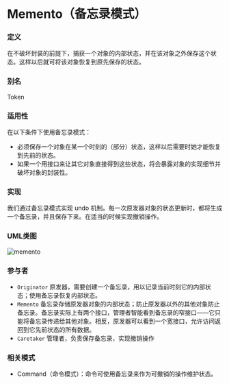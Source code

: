 # Memento（备忘录模式）

### 定义
在不破坏封装的前提下，捕获一个对象的内部状态，并在该对象之外保存这个状态。这样以后就可将该对象恢复到原先保存的状态。

### 别名
Token

### 适用性
在以下条件下使用备忘录模式：
* 必须保存一个对象在某一个时刻的（部分）状态，这样以后需要时她才能恢复到先前的状态。
* 如果一个用接口来让其它对象直接得到这些状态，将会暴露对象的实现细节并破坏对象的封装性。

### 实现
我们通过备忘录模式实现 undo 机制。每一次原发器对象的状态更新时，都将生成一个备忘录，并且保存下来。在适当的时候实现撤销操作。
### UML类图
![memento](http://ohtd7tndv.bkt.clouddn.com/dp_memento.png)

### 参与者
* `Originator` 原发器，需要创建一个备忘录，用以记录当前时刻它的内部状态；使用备忘录恢复内部状态。
* `Memento` 备忘录存储原发器对象的内部状态；防止原发器以外的其他对象防止备忘录。备忘录实际上有两个接口，管理者智能看到备忘录的窄接口——它只能将备忘录传递给其他对象。相反，原发器可以看到一个宽接口，允许访问返回到它先前状态的所有数据。
* `Caretaker` 管理者，负责保存备忘录，实现撤销操作

### 相关模式
* Command（命令模式）：命令可使用备忘录来作为可撤销的操作维护状态。